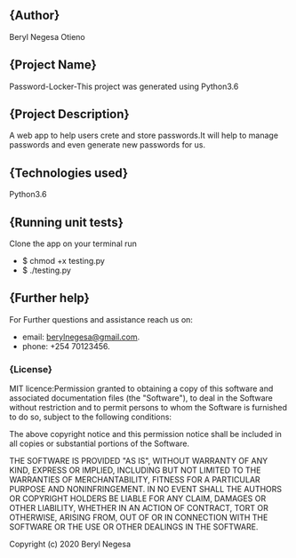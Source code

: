 ## {Author}

Beryl Negesa Otieno

## {Project Name}
Password-Locker-This project was generated using Python3.6

## {Project Description}

A web app to help users crete and store passwords.It will help to manage passwords and even generate new passwords for us.

## {Technologies used}
Python3.6

## {Running unit tests}
Clone the app on your terminal run
 * $ chmod +x testing.py
 * $ ./testing.py

## {Further help}
For Further questions and assistance reach us on:
* email: berylnegesa@gmail.com.
* phone: +254 70123456.

### {License}
MIT licence:Permission granted to obtaining a copy of this software and associated documentation files (the "Software"), to deal in the Software without restriction and to permit persons to whom the Software is furnished to do so, subject to the following conditions:

The above copyright notice and this permission notice shall be included in all copies or substantial portions of the Software.

THE SOFTWARE IS PROVIDED "AS IS", WITHOUT WARRANTY OF ANY KIND, EXPRESS OR IMPLIED, INCLUDING BUT NOT LIMITED TO THE WARRANTIES OF MERCHANTABILITY, FITNESS FOR A PARTICULAR PURPOSE AND NONINFRINGEMENT. IN NO EVENT SHALL THE AUTHORS OR COPYRIGHT HOLDERS BE LIABLE FOR ANY CLAIM, DAMAGES OR OTHER LIABILITY, WHETHER IN AN ACTION OF CONTRACT, TORT OR OTHERWISE, ARISING FROM, OUT OF OR IN CONNECTION WITH THE SOFTWARE OR THE USE OR OTHER DEALINGS IN THE SOFTWARE.

Copyright (c) 2020 Beryl Negesa
